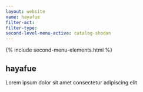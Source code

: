 ```yaml
---
layout: website
name: hayafue 
filter-act: 
filter-type: 
second-level-menu-active: catalog-shodan
---
```


{% include second-menu-elements.html %}

<main class="page-content">
  <div class="text-container">
    <h2>hayafue</h2>
    <p>Lorem ipsum dolor sit amet consectetur adipiscing elit</p>
  </div>
</main>
